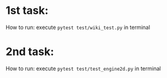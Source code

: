 <h1>1st task:</h1>
How to run: 
execute <code>pytest test/wiki_test.py</code> in terminal
<h1>2nd task:</h1>
How to run: 
execute <code>pytest test/test_engine2d.py</code> in terminal



